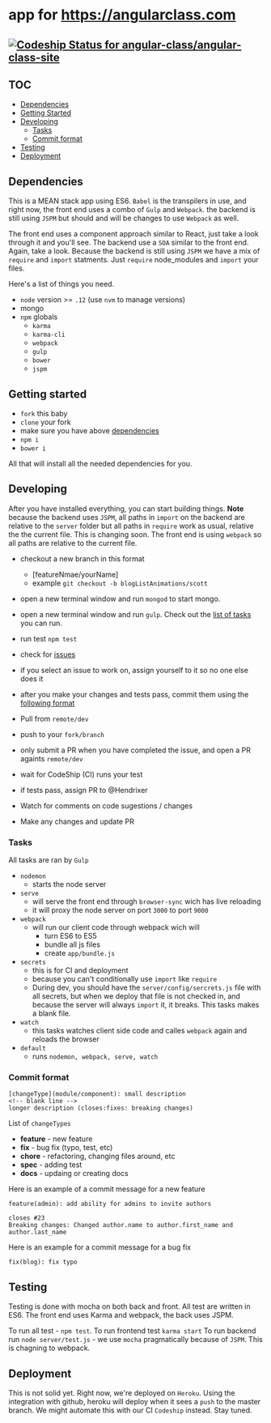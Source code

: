 # app for https://angularclass.com 
[ ![Codeship Status for angular-class/angular-class-site](https://codeship.com/projects/3f633fa0-c634-0132-e10d-1a8391336d52/status?branch=master)](https://codeship.com/projects/74587)
---
## TOC
* [Dependencies](#dependencies)
* [Getting Started](#getting-started)
* [Developing](#developing)
    * [Tasks](#tasks)  
    * [Commit format](#commit-format)
* [Testing](#testing)
* [Deployment](#deployment)


## Dependencies 
This is a MEAN stack app using ES6. `Babel` is the transpilers in use, and right now, the front end
uses a combo of `Gulp` and `Webpack`. the backend is still using `JSPM` but should and will be changes to use
`Webpack` as well.

The front end uses a component approach similar to React, just take a look through it and you'll see.
The backend use a `SOA` similar to the front end. Again, take a look. Because the backend is still using
`JSPM` we have a mix of `require` and `import` statments. Just `require` node_modules and `import` your files.

Here's a list of things you need.

* `node` version >= `.12` (use `nvm` to manage versions)
* mongo
* `npm` globals
	* `karma`
	* `karma-cli`
	* `webpack`
	* `gulp`
	* `bower`
	* `jspm`
	

## Getting started
* `fork` this baby
* `clone` your fork
* make sure you have above [dependencies](#dependencies)
* `npm i`
* `bower i`

All that will install all the needed dependencies for you.

## Developing
After you have installed everything, you can start building things. 
**Note**
because the backend uses `JSPM`, all paths in `import` on the backend are relative to the `server` folder but all paths in `require` work as usual, relative the the current file. This is changing soon. The front end is using `webpack` so all paths are relative to the current file.

* checkout a new branch in this format
    * [featureNmae/yourName]
    * example `git checkout -b blogListAnimations/scott`
    
* open a new terminal window and run `mongod` to start mongo.
* open a new terminal window and run `gulp`. Check out the [list of tasks](#tasks) you can run.
* run test `npm test`
* check for [issues](https://github.com/angular-class/angular-class-site/issues)
* if you select an issue to work on, assign yourself to it so no one else does it
* after you make your changes and tests pass, commit them using the [following format](#commit-format)
* Pull from `remote/dev`
* push to your `fork/branch`
* only submit a PR when you have completed the issue, and open a PR againts `remote/dev`
* wait for CodeShip (CI) runs your test
* if tests pass, assign PR to @Hendrixer
* Watch for comments on code sugestions / changes
* Make any changes and update PR

### Tasks
All tasks are ran by `Gulp`

* `nodemon`
    * starts the node server 
* `serve`
    * will serve the front end through `browser-sync` wich has live reloading 
    * it will proxy the node server on port `3000` to port `9000`
* `webpack`
    * will run our client code through webpack wich will
        * turn ES6 to ES5
        * bundle all js files
        * create `app/bundle.js`
* `secrets`
    * this is for CI and deployment
    * because you can't conditionally use `import` like `require`
    * During dev, you should have the `server/config/sercrets.js` file with all secrets, but when we deploy that file is not checked in, and because the server will always `import` it, it breaks. This tasks makes a blank file.
* `watch`
    * this tasks watches client side code and calles `webpack` again and reloads the browser 
* `default`
    * runs `nodemon, webpack, serve, watch`

### Commit format
```
[changeType](module/component): small description
<!-- blank line -->
longer description (closes:fixes: breaking changes)
```
List of `changeTypes`
* **feature** - new feature
* **fix** - bug fix (typo, test, etc)
* **chore** - refactoring, changing files around, etc
* **spec** - adding test
* **docs** - updaing or creating docs

Here is an example of a commit message for a new feature
```
feature(admin): add ability for admins to invite authors

closes #23
Breaking changes: Changed author.name to author.first_name and author.last_name
```

Here is an example for a commit message for a bug fix
```
fix(blog): fix typo
```

## Testing
Testing is done with mocha on both back and front. All test are written in ES6.
The front end uses Karma and webpack, the back uses JSPM. 

To run all test - `npm test`.
To run frontend test `karma start`
To run backend run `node server/test.js` - we use `mocha` pragmatically because of `JSPM`. This is chagning to webpack.

## Deployment
This is not solid yet. Right now, we're deployed on `Heroku`. Using the integration with github, heroku will deploy when it sees a `push` to the master branch. We might automate this with our CI `Codeship` instead. Stay tuned. 
	



